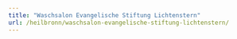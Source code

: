 ```yaml
---
title: "Waschsalon Evangelische Stiftung Lichtenstern"
url: /heilbronn/waschsalon-evangelische-stiftung-lichtenstern/
---
```

